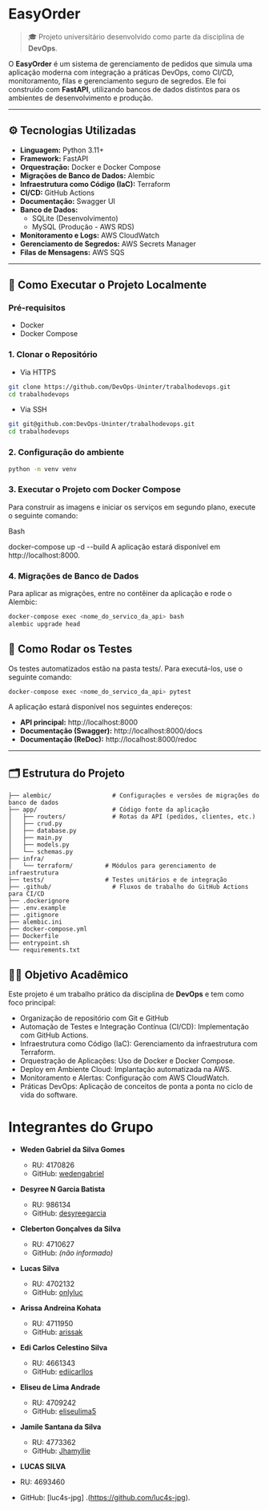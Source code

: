 # EasyOrder

> 🎓 Projeto universitário desenvolvido como parte da disciplina de **DevOps**.

O **EasyOrder** é um sistema de gerenciamento de pedidos que simula uma aplicação moderna com integração a práticas DevOps, como CI/CD, monitoramento, filas e gerenciamento seguro de segredos. Ele foi construído com **FastAPI**, utilizando bancos de dados distintos para os ambientes de desenvolvimento e produção.

---

## ⚙️ Tecnologias Utilizadas

- **Linguagem:** Python 3.11+
- **Framework:** FastAPI
- **Orquestração:** Docker e Docker Compose
- **Migrações de Banco de Dados:** Alembic
- **Infraestrutura como Código (IaC):** Terraform
- **CI/CD:** GitHub Actions
- **Documentação:** Swagger UI
- **Banco de Dados:**
  - SQLite (Desenvolvimento)
  - MySQL (Produção - AWS RDS)
- **Monitoramento e Logs:** AWS CloudWatch
- **Gerenciamento de Segredos:** AWS Secrets Manager
- **Filas de Mensagens:** AWS SQS

---

## 🚀 Como Executar o Projeto Localmente

### Pré-requisitos
- Docker
- Docker Compose

### 1. Clonar o Repositório

* Via HTTPS

```bash
git clone https://github.com/DevOps-Uninter/trabalhodevops.git
cd trabalhodevops
```
* Via SSH

```bash
git git@github.com:DevOps-Uninter/trabalhodevops.git
cd trabalhodevops
```
### 2. Configuração do ambiente

```bash
python -m venv venv
```

### 3. Executar o Projeto com Docker Compose
Para construir as imagens e iniciar os serviços em segundo plano, execute o seguinte comando:

Bash

docker-compose up -d --build
A aplicação estará disponível em http://localhost:8000.

### 4. Migrações de Banco de Dados

Para aplicar as migrações, entre no contêiner da aplicação e rode o Alembic:

```bash
docker-compose exec <nome_do_servico_da_api> bash
alembic upgrade head
```

## 🧪 Como Rodar os Testes

Os testes automatizados estão na pasta tests/. Para executá-los, use o seguinte comando:

```bash
docker-compose exec <nome_do_servico_da_api> pytest
```

A aplicação estará disponível nos seguintes endereços:

- **API principal:** http://localhost:8000
- **Documentação (Swagger):** http://localhost:8000/docs
- **Documentação (ReDoc):** http://localhost:8000/redoc

---

## 🗂️ Estrutura do Projeto

```
├── alembic/                 # Configurações e versões de migrações do banco de dados
├── app/                     # Código fonte da aplicação
│   ├── routers/             # Rotas da API (pedidos, clientes, etc.)
│   ├── crud.py
│   ├── database.py
│   ├── main.py
│   ├── models.py
│   └── schemas.py
├── infra/
│   └── terraform/         # Módulos para gerenciamento de infraestrutura
├── tests/                 # Testes unitários e de integração
├── .github/                 # Fluxos de trabalho do GitHub Actions para CI/CD
├── .dockerignore
├── .env.example
├── .gitignore
├── alembic.ini
├── docker-compose.yml
├── Dockerfile
├── entrypoint.sh
└── requirements.txt
```

## 👨‍🏫 Objetivo Acadêmico

Este projeto é um trabalho prático da disciplina de **DevOps** e tem como foco principal:

- Organização de repositório com Git e GitHub
- Automação de Testes e Integração Contínua (CI/CD): Implementação com GitHub Actions.
- Infraestrutura como Código (IaC): Gerenciamento da infraestrutura com Terraform.
- Orquestração de Aplicações: Uso de Docker e Docker Compose.
- Deploy em Ambiente Cloud: Implantação automatizada na AWS.
- Monitoramento e Alertas: Configuração com AWS CloudWatch.
- Práticas DevOps: Aplicação de conceitos de ponta a ponta no ciclo de vida do software.

# Integrantes do Grupo

- **Weden Gabriel da Silva Gomes**  
  - RU: 4170826  
  - GitHub: [wedengabriel](https://github.com/wedengabriel)

- **Desyree N Garcia Batista**  
  - RU: 986134  
  - GitHub: [desyreegarcia](https://github.com/desyreegarcia)

- **Cleberton Gonçalves da Silva**  
  - RU: 4710627  
  - GitHub: *(não informado)*

- **Lucas Silva**  
  - RU: 4702132  
  - GitHub: [onlyluc](https://github.com/onlyluc)

- **Arissa Andreina Kohata**  
  - RU: 4711950  
  - GitHub: [arissak](https://github.com/arissak)

- **Edi Carlos Celestino Silva**  
  - RU: 4661343  
  - GitHub: [ediicarllos](https://github.com/ediicarllos)

- **Eliseu de Lima Andrade**  
  - RU: 4709242  
  - GitHub: [eliseulima5](https://github.com/eliseulima5) 

- **Jamile Santana da Silva**  
  - RU: 4773362  
  - GitHub: [Jhamyllie](https://github.com/Jhamyllie)
 
-  **LUCAS SILVA**  
  - RU: 4693460  
  - GitHub: [luc4s-jpg] .(https://github.com/luc4s-jpg).
